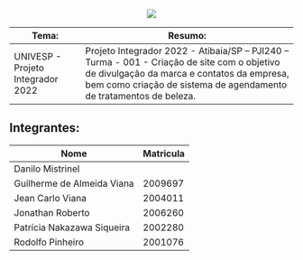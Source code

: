 <div align="center">

![](projeto_integrador_univesp_2022\Documentos_Projeto_Int_II\Projeto_Teórico\Padrões\univesp_logo.png)

</div> 

|**Tema:**                                             |**Resumo:**                                                   |
|------------------------------------------------------|--------------------------------------------------------------|
|UNIVESP - Projeto Integrador 2022 |Projeto Integrador 2022 - Atibaia/SP – PJI240 – Turma - 001 - Criação de site com o objetivo de divulgação da marca e contatos da empresa, bem como criação de sistema de agendamento de tratamentos de beleza.|  

## Integrantes:

|Nome                       |Matricula|
|---------------------------|---------|
| Danilo Mistrinel|         |1710405  |
| Guilherme de Almeida Viana|2009697  |
| Jean Carlo Viana          |2004011  |
| Jonathan Roberto          |2006260  |
| Patrícia Nakazawa Siqueira|2002280  |
| Rodolfo Pinheiro          |2001076  |


